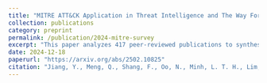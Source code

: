 ```yaml
---
title: "MITRE ATT&CK Application in Threat Intelligence and The Way Forward"
collection: publications
category: preprint
permalink: /publication/2024-mitre-survey
excerpt: "This paper analyzes 417 peer-reviewed publications to synthesize research on ATT&CK’s application across domains. We identify common adversarial TTPs and examine how NLP and ML enhance threat detection and response. We also explore ATT&CK’s interoperability with frameworks like the Cyber Kill Chain, NIST guidelines, and STRIDE. Finally, we evaluate ATT&CK’s effectiveness, validation methods, and sector-specific challenges, particularly in ICS and healthcare."
date: 2024-12-18
paperurl: "https://arxiv.org/abs/2502.10825"
citation: "Jiang, Y., Meng, Q., Shang, F., Oo, N., Minh, L. T. H., Lim, H. W., & Sikdar, B. (2025). MITRE ATT&CK Applications in Cybersecurity and The Way Forward. arXiv preprint arXiv:2502.10825."
---
```

